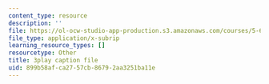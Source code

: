 ```yaml
---
content_type: resource
description: ''
file: https://ol-ocw-studio-app-production.s3.amazonaws.com/courses/5-61-physical-chemistry-fall-2017/899b58afca2757cb86792aa3251ba11e_dHXZ2bFV6EE.vtt
file_type: application/x-subrip
learning_resource_types: []
resourcetype: Other
title: 3play caption file
uid: 899b58af-ca27-57cb-8679-2aa3251ba11e
---
```


